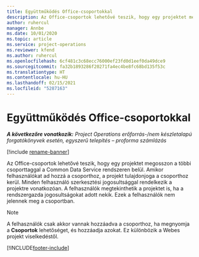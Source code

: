 ```yaml
---
title: Együttműködés Office-csoportokkal
description: Az Office-csoportok lehetővé teszik, hogy egy projektet megosszon a többi csoporttaggal a Common Data Service rendszeren belül.
author: ruhercul
manager: Annbe
ms.date: 10/01/2020
ms.topic: article
ms.service: project-operations
ms.reviewer: kfend
ms.author: ruhercul
ms.openlocfilehash: 6cf481c3c68ecc76000ef23fd0d1eef0da49dce9
ms.sourcegitcommit: fa32b1893286f20271fa4ec4be8fc68bd135f53c
ms.translationtype: HT
ms.contentlocale: hu-HU
ms.lasthandoff: 02/15/2021
ms.locfileid: "5287163"
---
```

# <a name="collaboration-with-office-groups"></a>Együttműködés Office-csoportokkal

_**A következőre vonatkozik:** Project Operations erőforrás-/nem készletalapú forgatókönyvek esetén, egyszerű telepítés – proforma számlázás_

[!include [rename-banner](~/includes/cc-data-platform-banner.md)]

Az Office-csoportok lehetővé teszik, hogy egy projektet megosszon a többi csoporttaggal a Common Data Service rendszeren belül. Amikor felhasználókat ad hozzá a csoporthoz, a projekt tulajdonjoga a csoporthoz kerül. Minden felhasználó szerkesztési jogosultsággal rendelkezik a projektre vonatkozóan. A felhasználók megtekinthetik a projektet is, ha a rendszergazda jogosultságokat adott nekik. Ezek a felhasználók nem jelennek meg a csoportban.

> [!NOTE] 
> A felhasználók csak akkor vannak hozzáadva a csoporthoz, ha megnyomja a **Csoportok** lehetőséget, és hozzáadja azokat. Ez különbözik a Webes projekt viselkedéstől. 



[!INCLUDE[footer-include](../includes/footer-banner.md)]